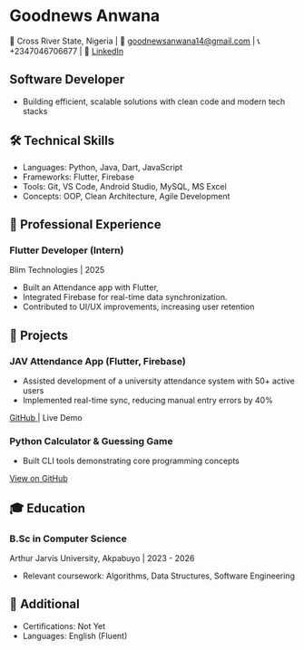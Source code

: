 # Goodnews Anwana
📍 Cross River State, Nigeria | 📧 goodnewsanwana14@gmail.com | 📞 +2347046706677 | 🔗 <a href="https://www.linkedin.com/in/goodnews-anwana/" target="_blank" class="contact-link">LinkedIn</a>

## Software Developer
- Building efficient, scalable solutions with clean code and modern tech stacks

## 🛠 Technical Skills
- Languages: Python, Java, Dart, JavaScript
- Frameworks: Flutter, Firebase
- Tools: Git, VS Code, Android Studio, MySQL, MS Excel
- Concepts: OOP, Clean Architecture, Agile Development

## 💼 Professional Experience

### Flutter Developer (Intern)
Blim Technologies | 2025

- Built an Attendance app with Flutter,
- Integrated Firebase for real-time data synchronization.
- Contributed to UI/UX improvements, increasing user retention

## 🚀 Projects
### JAV Attendance App (Flutter, Firebase)
- Assisted development of a university attendance system with 50+ active users
- Implemented real-time sync, reducing manual entry errors by 40%

<a href="#" target="_blank" class="project-link"> GitHub </a> | Live Demo

### Python Calculator & Guessing Game
- Built CLI tools demonstrating core programming concepts

<a href="https://github.com/GoodnewsCodes" target="_blank" class="project-link">View on GitHub</a>

## 🎓 Education
### B.Sc in Computer Science
Arthur Jarvis University, Akpabuyo | 2023 - 2026
- Relevant coursework: Algorithms, Data Structures, Software Engineering


## 📌 Additional
- Certifications: Not Yet
- Languages: English (Fluent)
